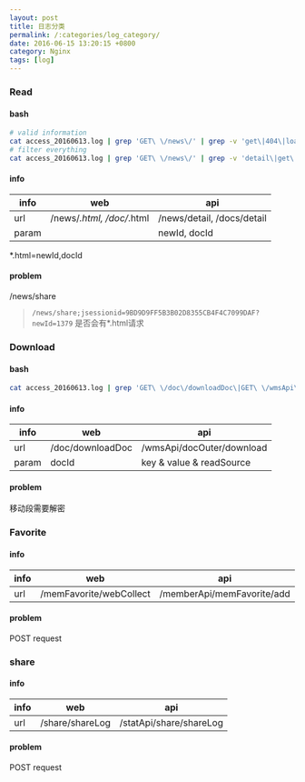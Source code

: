 ```yaml
---
layout: post
title: 日志分类
permalink: /:categories/log_category/
date: 2016-06-15 13:20:15 +0800
category: Nginx
tags: [log]
---
```


### Read

#### bash

```bash
# valid information
cat access_20160613.log | grep 'GET\ \/news\/' | grep -v 'get\|404\|loadMore' | grep 'detail\|html\|share'
# filter everything
cat access_20160613.log | grep 'GET\ \/news\/' | grep -v 'detail\|get\|html\|share\|404\|loadMore'
```

#### info

| info | web | api |
| ---- | --- | --- |
| url | /news/*.html, /doc/*.html | /news/detail, /docs/detail |
| param | | newId, docId |

\*.html=newId,docId

#### problem

/news/share

> `/news/share;jsessionid=9BD9D9FF5B3B02D8355CB4F4C7099DAF?newId=1379`
是否会有*.html请求

### Download

#### bash

```bash
cat access_20160613.log | grep 'GET\ \/doc\/downloadDoc\|GET\ \/wmsApi\/docOuter\/download'
```

#### info

| info  | web | api |
| -----  | --- | --- |
| url | /doc/downloadDoc | /wmsApi/docOuter/download |
| param | docId | key & value & readSource |

#### problem

移动段需要解密

### Favorite

#### info

| info | web | api |
| ---- | --- | --- |
| url | /memFavorite/webCollect | /memberApi/memFavorite/add |

#### problem

POST request

### share

#### info

| info | web | api |
| ---- | --- | --- |
| url | /share/shareLog | /statApi/share/shareLog |

#### problem

POST request
